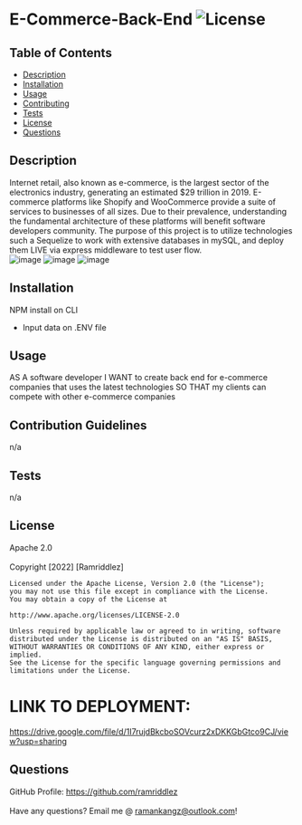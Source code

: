 # E-Commerce-Back-End ![License](https://img.shields.io/badge/License-Apache%202.0-blue.svg)

## Table of Contents

* [Description](#desc) <br>
* [Installation](#install) <br>
* [Usage](#usage) <br>
* [Contributing](#contributing) <br>
* [Tests](#tests) <br>
* [License](#license) <br>
* [Questions](#questions) <br>


## Description
Internet retail, also known as e-commerce, is the largest sector of the electronics industry, generating an estimated $29 trillion in 2019. E-commerce platforms like Shopify and WooCommerce provide a suite of services to businesses of all sizes. Due to their prevalence, understanding the fundamental architecture of these platforms will benefit software developers community. The purpose of this project is to utilize technologies such a Sequelize to work with extensive databases in mySQL, and deploy them LIVE via express middleware to test user flow.
<br>
![image](https://user-images.githubusercontent.com/96890575/156699991-13342994-408b-44f5-a915-8eca084afbb8.png)
![image](https://user-images.githubusercontent.com/96890575/156700025-f92250b2-a0dd-4de2-80c4-95e1962ccec7.png)
![image](https://user-images.githubusercontent.com/96890575/156700067-c7638378-8022-4c4b-9ca3-d635287a0396.png)




## Installation
NPM install on CLI
- Input data on .ENV file

## Usage
AS A software developer
I WANT  to create back end for  e-commerce companies that uses the latest technologies
SO THAT my clients can compete with other e-commerce companies


## Contribution Guidelines
n/a


## Tests
n/a


## License
Apache 2.0 <br><br>
Copyright [2022] [Ramriddlez]

    Licensed under the Apache License, Version 2.0 (the "License");
    you may not use this file except in compliance with the License.
    You may obtain a copy of the License at
 
    http://www.apache.org/licenses/LICENSE-2.0
 
    Unless required by applicable law or agreed to in writing, software
    distributed under the License is distributed on an "AS IS" BASIS,
    WITHOUT WARRANTIES OR CONDITIONS OF ANY KIND, either express or implied.
    See the License for the specific language governing permissions and
    limitations under the License.

# LINK TO DEPLOYMENT:
https://drive.google.com/file/d/1I7rujdBkcboSOVcurz2xDKKGbGtco9CJ/view?usp=sharing

## Questions

GitHub Profile: https://github.com/ramriddlez <br><br>
Have any questions? Email me @ ramankangz@outlook.com!
